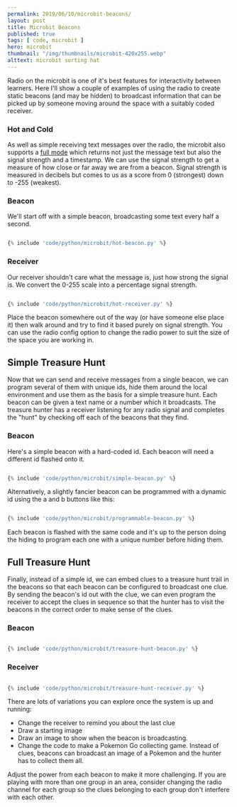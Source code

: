 ```yaml
---
permalink: 2019/06/10/microbit-beacons/
layout: post
title: Microbit Beacons
published: true
tags: [ code, microbit ]
hero: microbit
thumbnail: "/img/thumbnails/microbit-420x255.webp"
alttext: microbit sorting hat
---
```


Radio on the microbit is one of it's best features for interactivity between learners. Here I'll show a couple of examples of 
using the radio to create static beacons (and may be hidden) to broadcast information that can be picked up by someone 
moving around the space with a suitably coded receiver.

### Hot and Cold

As well as simple receiving text messages over the radio, the microbit also supports a 
<a href="https://microbit-micropython.readthedocs.io/en/latest/radio.html#radio.receive_full">full mode</a> which 
returns not just the message text but also the signal strength and a timestamp. We can use the signal strength to get a 
measure of how close or far away we are from a beacon. Signal strength is measured in decibels but comes to us as a 
score from 0 (strongest) down to -255 (weakest).


### Beacon

We'll start off with a simple beacon, broadcasting some text every half a second. 

```python

{% include 'code/python/microbit/hot-beacon.py' %}

```


### Receiver

Our receiver shouldn't care what the message is, just how strong the signal is. We convert the 0-255 scale into a percentage 
signal strength. 


```python

{% include 'code/python/microbit/hot-receiver.py' %}

```

Place the beacon somewhere out of the way (or have someone else place it) then walk around and try to find it based 
purely on signal strength. You can use the radio config option to change the radio power to suit the size of 
the space you are working in. 


## Simple Treasure Hunt

Now that we can send and receive messages from a single beacon, we can program several of them with unique ids, 
hide them around the local environment and use them as the basis for a simple treasure hunt. Each beacon can be 
given a text name or a number which it broadcasts. The treasure hunter has a receiver listening for any radio signal 
and completes the "hunt" by checking off each of the beacons that they find. 


### Beacon 

Here's a simple beacon with a hard-coded id. Each beacon will need a different id flashed onto it. 

```python

{% include 'code/python/microbit/simple-beacon.py' %}

```

Alternatively, a slightly fancier beacon can be programmed with a dynamic id using the a and b buttons like this:

```python

{% include 'code/python/microbit/programmable-beacon.py' %}

```

Each beacon is flashed with the same code and it's up to the person doing the hiding to program each one with a 
unique number before hiding them. 


## Full Treasure Hunt

Finally, instead of a simple id, we can embed clues to a treasure hunt trail in the beacons so that each beacon 
can be configured to broadcast one clue. By sending the beacon's id out with the clue, we can even program 
the receiver to accept the clues in sequence so that the hunter has to visit the beacons in the correct 
order to make sense of the clues. 


### Beacon 

```python

{% include 'code/python/microbit/treasure-hunt-beacon.py' %}

```


### Receiver

```python

{% include 'code/python/microbit/treasure-hunt-receiver.py' %}

```

There are lots of variations you can explore once the system is up and running:

* Change the receiver to remind you about the last clue
* Draw a starting image
* Draw an image to show when the beacon is broadcasting.
* Change the code to make a Pokemon Go collecting game. Instead of clues, beacons can 
broadcast an image of a Pokemon and the hunter has to collect them all. 

Adjust the power from each beacon to make it more challenging. If you are playing with more than 
one group in an area, consider changing the radio channel for each group so the clues belonging 
to each group don't interfere with each other.
